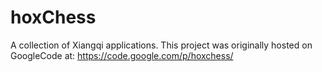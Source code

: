 hoxChess
========

A collection of Xiangqi applications.
This project was originally hosted on GoogleCode at: https://code.google.com/p/hoxchess/
